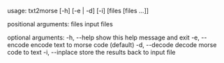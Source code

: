 usage: txt2morse [-h] [-e | -d] [-i] [files [files ...]]

positional arguments:
  files          input files

optional arguments:
  -h, --help     show this help message and exit
  -e, --encode   encode text to morse code (default)
  -d, --decode   decode morse code to text
  -i, --inplace  store the results back to input file
